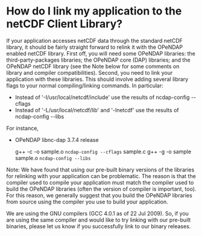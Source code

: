 # How do I link my application to the netCDF Client Library?

If your application accesses netCDF data through the standard netCDF library, it should be fairly straight forward to relink it with the OPeNDAP enabled netCDF library. First off, you will need some OPeNDAP libraries: the third-party-packages libraries; the OPeNDAP core (DAP) libraries; and the OPeNDAP netCDF library (see the Note below for some comments on library and compiler compatibilities). Second, you need to link your application with these libraries. This should involve adding several library flags to your normal compiling/linking commands. In particular:

* Instead of '-I/usr/local/netcdf/include' use the results of ncdap-config --cflags
* Instead of '-L/usr/local/netcdf/lib' and '-lnetcdf' use the results of ncdap-config --libs

For instance,

* OPeNDAP libnc-dap 3.7.4 release

    g++ -c -o sample.o `ncdap-config --cflags` sample.c
    g++ -g -o sample sample.o `ncdap-config --libs`

Note: We have found that using our pre-built binary versions of the libraries for relinking with your application can be problematic. The reason is that the compiler used to compile your application must match the compiler used to build the OPeNDAP libraries (often the version of compiler is important, too). For this reason, we generally suggest that you build the OPeNDAP libraries from source using the compiler you use to build your application.

We are using the GNU compilers (GCC 4.0.1 as of 22 Jul 2009). So, if you are using the same compiler and would like to try linking with our pre-built binaries, please let us know if you successfully link to our binary releases.
